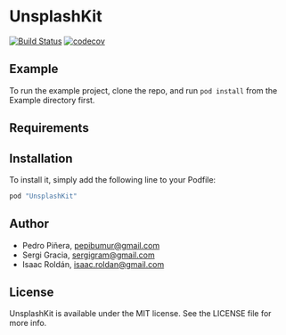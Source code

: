 # UnsplashKit

[![Build Status](https://travis-ci.org/carambalabs/UnsplashKit.svg?branch=master)](https://travis-ci.org/carambalabs/UnsplashKit)
[![codecov](https://codecov.io/gh/carambalabs/UnsplashKit/branch/master/graph/badge.svg)](https://codecov.io/gh/carambalabs/UnsplashKit)

## Example

To run the example project, clone the repo, and run `pod install` from the Example directory first.

## Requirements

## Installation

To install it, simply add the following line to your Podfile:

```ruby
pod "UnsplashKit"
```

## Author

- Pedro Piñera, pepibumur@gmail.com
- Sergi Gracia, sergigram@gmail.com
- Isaac Roldán, isaac.roldan@gmail.com

## License

UnsplashKit is available under the MIT license. See the LICENSE file for more info.
